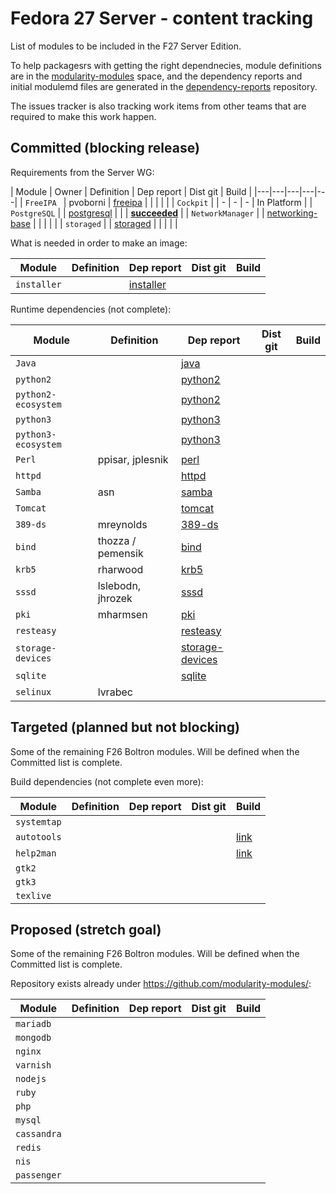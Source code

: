 # Fedora 27 Server - content tracking

List of modules to be included in the F27 Server Edition.

To help packagesrs with getting the right dependnecies, module definitions are in the [modularity-modules](https://github.com/modularity-modules) space, and the dependency reports and initial modulemd files are generated in the [dependency-reports](https://github.com/fedora-modularity/dependency-report) repository.

The issues tracker is also tracking work items from other teams that are required to make this work happen.

## Committed (blocking release)

Requirements from the Server WG:

| Module | Owner | Definition | Dep report | Dist git | Build |
|---|---|---|---|---|
| `FreeIPA ` | pvoborni | [freeipa](https://github.com/modularity-modules/freeipa) | | | | |
| `Cockpit` | | - | - | - | In Platform |
| `PostgreSQL` | | [postgresql](https://github.com/modularity-modules/postgresql) | | | [**succeeded**](https://mbs.fedoraproject.org/module-build-service/1/module-builds/831) |
| `NetworkManager` | | [networking-base](https://github.com/modularity-modules/networking-base) | | | | |
| `storaged` | | [storaged](https://github.com/modularity-modules/storaged) | | | | |

What is needed in order to make an image:

| Module | Definition | Dep report | Dist git | Build |
|---|---|---|---|---|
| `installer` | | [installer](https://github.com/modularity-modules/installer) | | | [**succeeded**](https://mbs.fedoraproject.org/module-build-service/1/module-builds/816) |

Runtime dependencies (not complete):

| Module | Definition | Dep report | Dist git | Build |
|---|---|---|---|---|
| `Java` | | [java](https://github.com/modularity-modules/java) | | | |
| `python2` | | [python2](https://github.com/modularity-modules/python2) | | | |
| `python2-ecosystem` | | [python2](https://github.com/modularity-modules/python2) | | | |
| `python3` | | [python3](https://github.com/modularity-modules/python3) | | | |
| `python3-ecosystem` | | [python3](https://github.com/modularity-modules/python3) | | | |
| `Perl` | ppisar, jplesnik | [perl](https://github.com/modularity-modules/perl) | | | [**succeeded**](https://koji.fedoraproject.org/koji/packages?tagID=1964) |
| `httpd` | | [httpd](https://github.com/modularity-modules/httpd) | | | |
| `Samba` | asn | [samba](https://github.com/modularity-modules/samba) | | | |
| `Tomcat` | | [tomcat](https://github.com/modularity-modules/tomcat) | | | |
| `389-ds` | mreynolds | [389-ds](https://github.com/modularity-modules/389-ds) | | | |
| `bind` | thozza / pemensik | [bind](https://github.com/modularity-modules/bind) | | | |
| `krb5` | rharwood | [krb5](https://github.com/modularity-modules/krb5) | | | |
| `sssd` | lslebodn, jhrozek | [sssd](https://github.com/modularity-modules/sssd) | | | |
| `pki` | mharmsen | [pki](https://github.com/modularity-modules/pki) | | | |
| `resteasy` | | [resteasy](https://github.com/modularity-modules/resteasy) | | | |
| `storage-devices` | | [storage-devices](https://github.com/modularity-modules/storage-devices) | | | |
| `sqlite` | | [sqlite](https://github.com/modularity-modules/sqlite) | | | |
| `selinux` | lvrabec | | | | |


## Targeted (planned but not blocking)

Some of the remaining F26 Boltron modules. Will be defined when the Committed list is complete.

Build dependencies (not complete even more):

| Module | Definition | Dep report | Dist git | Build |
|---|---|---|---|---|
| `systemtap` | | | | | |
| `autotools` | | | | [link](https://src.fedoraproject.org/modules/autotools) | [succeeded](https://koji.fedoraproject.org/koji/buildinfo?buildID=965063) |
| `help2man` | | | | [link](https://src.fedoraproject.org/modules/help2man) | [succeeded](https://koji.fedoraproject.org/koji/buildinfo?buildID=965055) |
| `gtk2` | | | | | |
| `gtk3` | | | | | |
| `texlive` | | | | | |

## Proposed (stretch goal)

Some of the remaining F26 Boltron modules. Will be defined when the Committed list is complete.

Repository exists already under https://github.com/modularity-modules/:

| Module | Definition | Dep report | Dist git | Build |
|---|---|---|---|---|
| `mariadb` | | | | | |
| `mongodb` | | | | | |
| `nginx` | | | | | |
| `varnish` | | | | | |
| `nodejs` | | | | | |
| `ruby` | | | | | |
| `php` | | | | | |
| `mysql` | | | | | |
| `cassandra` | | | | | |
| `redis` | | | | | |
| `nis` | | | | | |
| `passenger` | | | | | |
